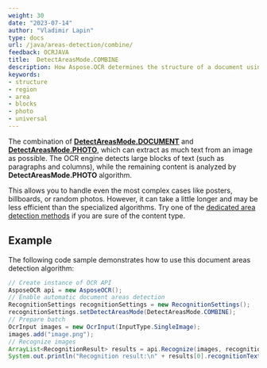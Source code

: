 ```yaml
---
weight: 30
date: "2023-07-14"
author: "Vladimir Lapin"
type: docs
url: /java/areas-detection/combine/
feedback: OCRJAVA
title:  DetectAreasMode.COMBINE
description: How Aspose.OCR determines the structure of a document using the DetectAreasMode.COMBINE algorithm.
keywords:
- structure
- region
- area
- blocks
- photo
- universal
---
```


The combination of [**DetectAreasMode.DOCUMENT**](/ocr/java/areas-detection/document/) and [**DetectAreasMode.PHOTO**](/ocr/java/areas-detection/photo/), which can extract as much text from an image as possible. The OCR engine detects large blocks of text (such as paragraphs and columns), while the remaining content is analyzed by **DetectAreasMode.PHOTO** algorithm.

This allows you to handle even the most complex cases like posters, billboards, or random photos. However, it can take a little longer and may be less efficient than the specialized algorithms. Try one of the [dedicated area detection methods](/ocr/java/areas-detection/#area-detection-modes) if you are sure of the content type.

## Example

The following code sample demonstrates how to use this document areas detection algorithm:


```java
// Create instance of OCR API
AsposeOCR api = new AsposeOCR();
// Enable automatic document areas detection
RecognitionSettings recognitionSettings = new RecognitionSettings();
recognitionSettings.setDetectAreasMode(DetectAreasMode.COMBINE);
// Prepare batch
OcrInput images = new OcrInput(InputType.SingleImage);
images.add("image.png");
// Recognize images
ArrayList<RecognitionResult> results = api.Recognize(images, recognitionSettings);
System.out.println("Recognition result:\n" + results[0].recognitionText + "\n\n");
```
